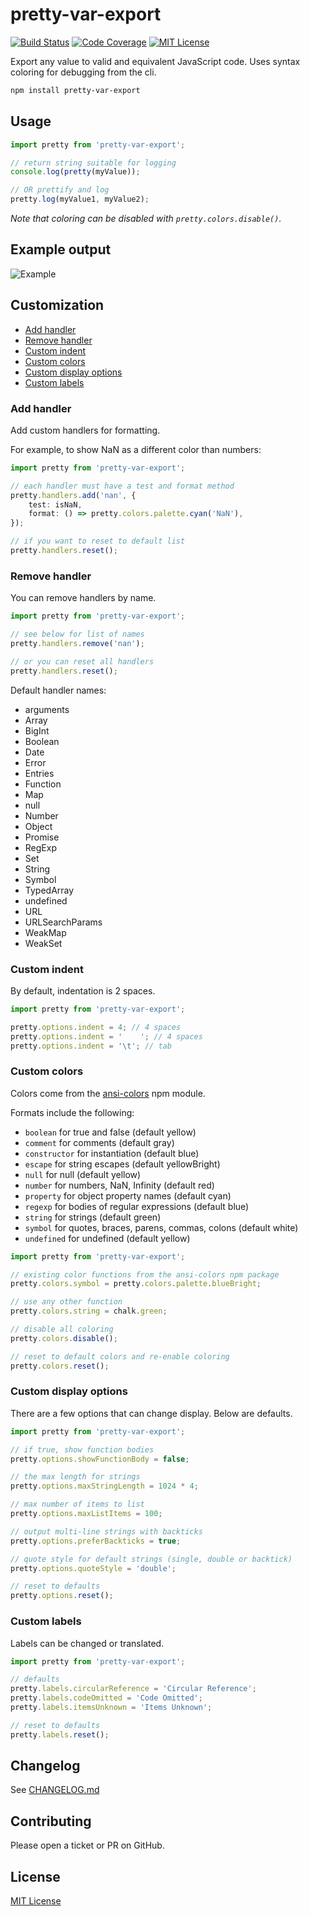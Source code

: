 # pretty-var-export

[![Build Status](https://travis-ci.com/kensnyder/pretty-var-export.svg?branch=master&v=1.2.0)](https://travis-ci.org/kensnyder/pretty-var-export)
[![Code Coverage](https://codecov.io/gh/kensnyder/pretty-var-export/branch/master/graph/badge.svg?v=1.2.0)](https://codecov.io/gh/kensnyder/pretty-var-export)
[![MIT License](https://img.shields.io/github/license/kensnyder/pretty-var-export.svg?v=1.2.0)](https://opensource.org/licenses/MIT)

Export any value to valid and equivalent JavaScript code. Uses syntax coloring
for debugging from the cli.

```bash
npm install pretty-var-export
```

## Usage

```ts
import pretty from 'pretty-var-export';

// return string suitable for logging
console.log(pretty(myValue));

// OR prettify and log
pretty.log(myValue1, myValue2);
```

_Note that coloring can be disabled with `pretty.colors.disable()`._

## Example output

![Example](./demo/example.png?raw=true&v=1.2.0)

## Customization

- [Add handler](#add-handler)
- [Remove handler](#remove-handler)
- [Custom indent](#custom-indent)
- [Custom colors](#custom-colors)
- [Custom display options](#custom-display-options)
- [Custom labels](#custom-labels)

### Add handler

Add custom handlers for formatting.

For example, to show NaN as a different color than numbers:

```ts
import pretty from 'pretty-var-export';

// each handler must have a test and format method
pretty.handlers.add('nan', {
	test: isNaN,
	format: () => pretty.colors.palette.cyan('NaN'),
});

// if you want to reset to default list
pretty.handlers.reset();
```

### Remove handler

You can remove handlers by name.

```ts
import pretty from 'pretty-var-export';

// see below for list of names
pretty.handlers.remove('nan');

// or you can reset all handlers
pretty.handlers.reset();
```

Default handler names:

- arguments
- Array
- BigInt
- Boolean
- Date
- Error
- Entries
- Function
- Map
- null
- Number
- Object
- Promise
- RegExp
- Set
- String
- Symbol
- TypedArray
- undefined
- URL
- URLSearchParams
- WeakMap
- WeakSet

### Custom indent

By default, indentation is 2 spaces.

```ts
import pretty from 'pretty-var-export';

pretty.options.indent = 4; // 4 spaces
pretty.options.indent = '    '; // 4 spaces
pretty.options.indent = '\t'; // tab
```

### Custom colors

Colors come from the [ansi-colors](https://npmjs.com/package/ansi-colors) npm module.

Formats include the following:

- `boolean` for true and false (default yellow)
- `comment` for comments (default gray)
- `constructor` for instantiation (default blue)
- `escape` for string escapes (default yellowBright)
- `null` for null (default yellow)
- `number` for numbers, NaN, Infinity (default red)
- `property` for object property names (default cyan)
- `regexp` for bodies of regular expressions (default blue)
- `string` for strings (default green)
- `symbol` for quotes, braces, parens, commas, colons (default white)
- `undefined` for undefined (default yellow)

```ts
import pretty from 'pretty-var-export';

// existing color functions from the ansi-colors npm package
pretty.colors.symbol = pretty.colors.palette.blueBright;

// use any other function
pretty.colors.string = chalk.green;

// disable all coloring
pretty.colors.disable();

// reset to default colors and re-enable coloring
pretty.colors.reset();
```

### Custom display options

There are a few options that can change display. Below are defaults.

```ts
import pretty from 'pretty-var-export';

// if true, show function bodies
pretty.options.showFunctionBody = false;

// the max length for strings
pretty.options.maxStringLength = 1024 * 4;

// max number of items to list
pretty.options.maxListItems = 100;

// output multi-line strings with backticks
pretty.options.preferBackticks = true;

// quote style for default strings (single, double or backtick)
pretty.options.quoteStyle = 'double';

// reset to defaults
pretty.options.reset();
```

### Custom labels

Labels can be changed or translated.

```ts
import pretty from 'pretty-var-export';

// defaults
pretty.labels.circularReference = 'Circular Reference';
pretty.labels.codeOmitted = 'Code Omitted';
pretty.labels.itemsUnknown = 'Items Unknown';

// reset to defaults
pretty.labels.reset();
```

## Changelog

See [CHANGELOG.md](./CHANGELOG.md)

## Contributing

Please open a ticket or PR on GitHub.

## License

[MIT License](./LICENSE)
